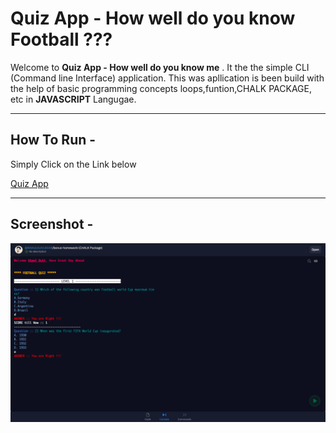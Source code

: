 # Quiz App - How well do you know Football ???
 Welcome to **Quiz App - How well do you know me** . 
 It the the simple CLI (Command line Interface) application.
 This was apllication is been build with the help of basic programming concepts loops,funtion,CHALK PACKAGE, etc in **JAVASCRIPT** Langugae. 

---
## How To Run -
 Simply Click on the Link below

 [Quiz App](https://repl.it/@RAHULKUVLEKAR/WebDevAssignment-1EX-14-15-readLineSynckeyInYN?embed=1&output=1#index.js)

---
## Screenshot -

![Quiz App](QuizApp-SS.png)
